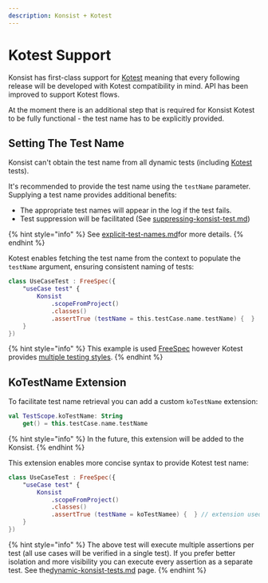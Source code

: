 ```yaml
---
description: Konsist + Kotest
---
```


# Kotest Support

Konsist has first-class support for [Kotest](https://kotest.io/) meaning that every following release will be developed with Kotest compatibility in mind. API has been improved to support Kotest flows.

At the moment there is an additional step that is required for Konsist Kotest to be fully functional - the test name has to be explicitly provided.

## Setting The Test Name

Konsist can't obtain the test name from all dynamic tests (including [Kotest](https://kotest.io/) tests).

It's recommended to provide the test name using the `testName` parameter. Supplying a test name provides additional benefits:

* The appropriate test names will appear in the log if the test fails.
* Test suppression will be facilitated (See [suppressing-konsist-test.md](../../writing-tests/suppressing-konsist-test.md "mention"))

{% hint style="info" %}
See [explicit-test-names.md](explicit-test-names.md "mention")for more details.
{% endhint %}

Kotest enables fetching the test name from the context to populate the `testName` argument, ensuring consistent naming of tests:

```kotlin
class UseCaseTest : FreeSpec({
    "useCase test" {
        Konsist
            .scopeFromProject()
            .classes()
            .assertTrue (testName = this.testCase.name.testName) {  }
    }
})
```

{% hint style="info" %}
This example is used [FreeSpec](https://kotest.io/docs/framework/testing-styles.html#free-spec) however Kotest provides [multiple testing styles](https://kotest.io/docs/framework/testing-styles.html).
{% endhint %}

## KoTestName Extension

To facilitate test name retrieval you can add a custom `koTestName` extension:

```kotlin
val TestScope.koTestName: String
    get() = this.testCase.name.testName
```

{% hint style="info" %}
In the future, this extension will be added to the Konsist.
{% endhint %}

This extension enables more concise syntax to provide Kotest test name:

```kotlin
class UseCaseTest : FreeSpec({
    "useCase test" {
        Konsist
            .scopeFromProject()
            .classes()
            .assertTrue (testName = koTestNamee) {  } // extension used
    }
})
```

{% hint style="info" %}
The above test will execute multiple assertions per test (all use cases will be verified in a single test). If you prefer better isolation and more visibility you can execute every assertion as a separate test. See the[dynamic-konsist-tests.md](../../advanced/dynamic-konsist-tests.md "mention") page.
{% endhint %}

